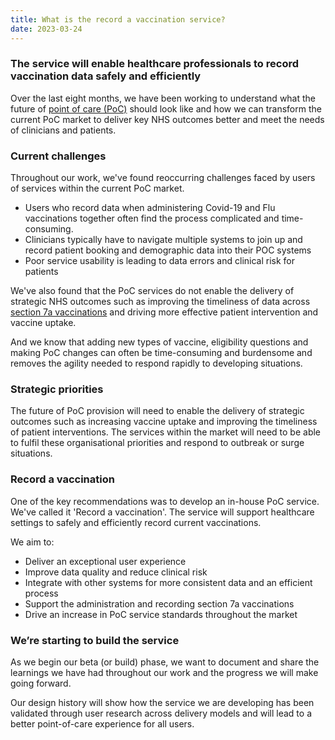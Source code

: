 ```yaml
---
title: What is the record a vaccination service?
date: 2023-03-24
---
```


### The service will enable healthcare professionals to record vaccination data safely and efficiently

Over the last eight months, we have been working to understand what the future of [point of care (PoC)](https://digital.nhs.uk/coronavirus/vaccinations/training-and-onboarding/point-of-care) should look like and how we can transform the current PoC market to deliver key NHS outcomes better and meet the needs of clinicians and patients.

### Current challenges

Throughout our work, we've found reoccurring challenges faced by users of services within the current PoC market.

- Users who record data when administering Covid-19 and Flu vaccinations together often find the process complicated and time-consuming.
- Clinicians typically have to navigate multiple systems to join up and record patient booking and demographic data into their POC systems
- Poor service usability is leading to data errors and clinical risk for patients

We've also found that the PoC services do not enable the delivery of strategic NHS outcomes such as improving the timeliness of data across [section 7a vaccinations](https://www.gov.uk/government/publications/public-health-commissioning-in-the-nhs-2021-to-2022/annex-a-public-health-functions-section-7a-agreement-2021-to-2022-services-to-be-provided) and driving more effective patient intervention and vaccine uptake.

And we know that adding new types of vaccine, eligibility questions and making PoC changes can often be time-consuming and burdensome and removes the agility needed to respond rapidly to developing situations.

### Strategic priorities

The future of PoC provision will need to enable the delivery of strategic outcomes such as increasing vaccine uptake and improving the timeliness of patient interventions. The services within the market will need to be able to fulfil these organisational priorities and respond to outbreak or surge situations.

### Record a vaccination

One of the key recommendations was to develop an in-house PoC service. We've called it 'Record a vaccination'. The service will support healthcare settings to safely and efficiently record current vaccinations.

We aim to:

- Deliver an exceptional user experience
- Improve data quality and reduce clinical risk
- Integrate with other systems for more consistent data and an efficient process
- Support the administration and recording section 7a vaccinations
- Drive an increase in PoC service standards throughout the market

### We’re starting to build the service

As we begin our beta (or build) phase, we want to document and share the learnings we have had throughout our work and the progress we will make going forward.

Our design history will show how the service we are developing has been validated through user research across delivery models and will lead to a better point-of-care experience for all users.
